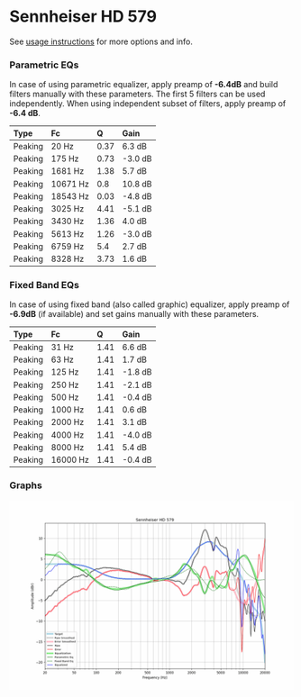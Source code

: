 # Sennheiser HD 579
See [usage instructions](https://github.com/jaakkopasanen/AutoEq#usage) for more options and info.

### Parametric EQs
In case of using parametric equalizer, apply preamp of **-6.4dB** and build filters manually
with these parameters. The first 5 filters can be used independently.
When using independent subset of filters, apply preamp of **-6.4 dB**.

| Type    | Fc       |    Q | Gain    |
|:--------|:---------|:-----|:--------|
| Peaking | 20 Hz    | 0.37 | 6.3 dB  |
| Peaking | 175 Hz   | 0.73 | -3.0 dB |
| Peaking | 1681 Hz  | 1.38 | 5.7 dB  |
| Peaking | 10671 Hz | 0.8  | 10.8 dB |
| Peaking | 18543 Hz | 0.03 | -4.8 dB |
| Peaking | 3025 Hz  | 4.41 | -5.1 dB |
| Peaking | 3430 Hz  | 1.36 | 4.0 dB  |
| Peaking | 5613 Hz  | 1.26 | -3.0 dB |
| Peaking | 6759 Hz  | 5.4  | 2.7 dB  |
| Peaking | 8328 Hz  | 3.73 | 1.6 dB  |

### Fixed Band EQs
In case of using fixed band (also called graphic) equalizer, apply preamp of **-6.9dB**
(if available) and set gains manually with these parameters.

| Type    | Fc       |    Q | Gain    |
|:--------|:---------|:-----|:--------|
| Peaking | 31 Hz    | 1.41 | 6.6 dB  |
| Peaking | 63 Hz    | 1.41 | 1.7 dB  |
| Peaking | 125 Hz   | 1.41 | -1.8 dB |
| Peaking | 250 Hz   | 1.41 | -2.1 dB |
| Peaking | 500 Hz   | 1.41 | -0.4 dB |
| Peaking | 1000 Hz  | 1.41 | 0.6 dB  |
| Peaking | 2000 Hz  | 1.41 | 3.1 dB  |
| Peaking | 4000 Hz  | 1.41 | -4.0 dB |
| Peaking | 8000 Hz  | 1.41 | 5.4 dB  |
| Peaking | 16000 Hz | 1.41 | -0.4 dB |

### Graphs
![](./Sennheiser%20HD%20579.png)
